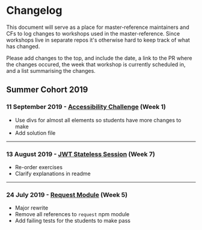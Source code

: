 # Changelog

This document will serve as a place for master-reference maintainers and CFs to log changes to workshops used in the master-reference. Since workshops live in separate repos it's otherwise hard to keep track of what has changed.

Please add changes to the top, and include the date, a link to the PR where the changes occured, the week that workshop is currently scheduled in, and a list summarising the changes.

## Summer Cohort 2019

### 11 September 2019 - [Accessibility Challenge](https://github.com/foundersandcoders/accessibility-challenge/pull/26) (Week 1)

- Use divs for almost all elements so students have more changes to make
- Add solution file

---

### 13 August 2019 - [JWT Stateless Session](https://github.com/foundersandcoders/ws-jwt-stateless-session/pull/29) (Week 7)

- Re-order exercises
- Clarify explanations in readme

---

### 24 July 2019 - [Request Module](https://github.com/foundersandcoders/mc-request-module-workshop/pull/8/) (Week 5)

- Major rewrite
- Remove all references to `request` npm module
- Add failing tests for the students to make pass
